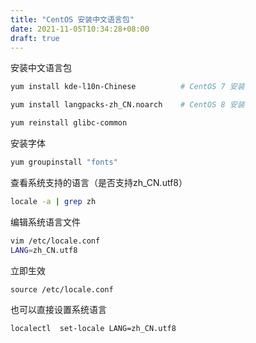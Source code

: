 ```yaml
---
title: "CentOS 安装中文语言包"
date: 2021-11-05T10:34:28+08:00
draft: true
---
```


安装中文语言包

```bash
yum install kde-l10n-Chinese          # CentOS 7 安装
```

```bash
yum install langpacks-zh_CN.noarch    # CentOS 8 安装
```

```bash
yum reinstall glibc-common
```

安装字体

```bash
yum groupinstall "fonts"
```

查看系统支持的语言（是否支持zh_CN.utf8）

```bash
locale -a | grep zh
```

编辑系统语言文件

```bash
vim /etc/locale.conf
LANG=zh_CN.utf8
```

立即生效

```
source /etc/locale.conf
```



也可以直接设置系统语言

```bash
localectl  set-locale LANG=zh_CN.utf8
```

